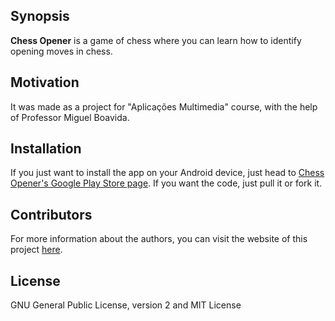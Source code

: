 ## Synopsis

**Chess Opener** is a game of chess where you can learn how to identify opening moves in chess.

## Motivation

It was made as a project for "Aplicações Multimedia" course, with the help of Professor Miguel Boavida.

## Installation

If you just want to install the app on your Android device, just head to [Chess Opener's Google Play Store page][1].
If you want the code, just pull it or fork it.

## Contributors

For more information about the authors, you can visit the website of this project [here][2].

## License

GNU General Public License, version 2 and MIT License

[1]: https://play.google.com/store/apps/details?id=org.ips.ests.chessopener
[2]: http://iriki.github.io/ChessOpener/
